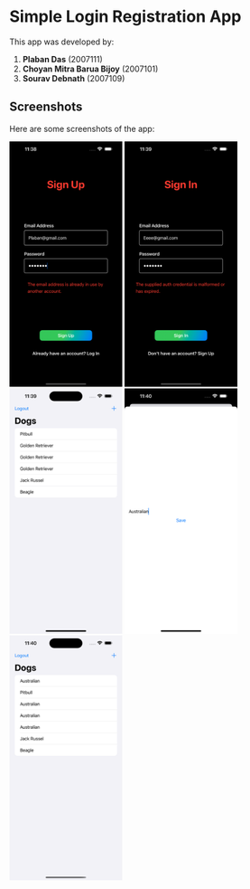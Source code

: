 # Simple Login Registration App

This app was developed by:  
1. **Plaban Das** (2007111)  
2. **Choyan Mitra Barua Bijoy** (2007101)  
3. **Sourav Debnath** (2007109)  

## Screenshots  

Here are some screenshots of the app:  

<img src="ss1.png" alt="App Screenshot" width="200"><span>  </span><img src="ss2.png" alt="App Screenshot" width="200"><span>  </span><img src="ss3.png" alt="App Screenshot" width="200"><span>  </span><img src="ss4.png" alt="App Screenshot" width="200"><span>  </span><img src="ss5.png" alt="App Screenshot" width="200">
